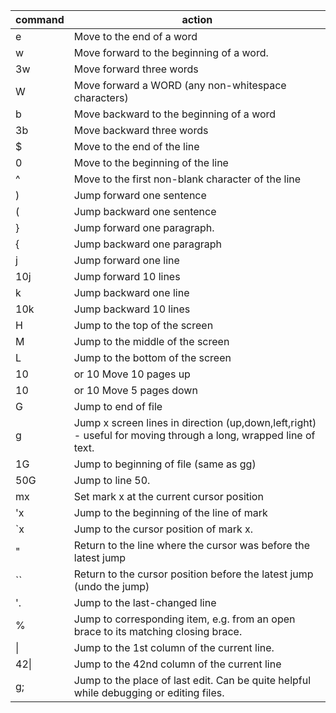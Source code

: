 |   command   | action                          |
| ----------- | ------------------------------------- |
|     e       | Move to the end of a word |
|     w       | Move forward to the beginning of a word.            |
|     3w      | Move forward three words                |
|     W       | Move forward a WORD (any non-whitespace characters)                |
|     b       | Move backward to the beginning of a word                |
|     3b      | Move backward three words                |
|     $       | Move to the end of the line               |
|     0       | Move to the beginning of the line               |
|     ^       | Move to the first non-blank character of the line              |
|     )       | Jump forward one sentence              |
|     (       | Jump backward one sentence              |
|     }       | Jump forward one paragraph.                |
|     {       | Jump backward one paragraph                |
|     j       | Jump forward one line                |
|     10j     | Jump forward 10 lines                |
|     k       | Jump backward one line                |
|     10k     | Jump backward 10 lines                |
|     H       | Jump to the top of the screen                |
|     M       | Jump to the middle of the screen                |
|     L       | Jump to the bottom of the screen                |
|10<PageUp>   | or 10<CTRL-B>   Move 10 pages up                 |
|10<PageUp>   |or 10<CTRL-B>   Move 5 pages down          |                 
|     G       | Jump to end of file               |
|     g       | Jump x screen lines in direction (up,down,left,right) - useful for moving through a long, wrapped line of text.               |
|     1G      | Jump to beginning of file (same as gg)              |
|     50G     | Jump to line 50.              |
|     mx      | Set mark x at the current cursor position              |
|     'x      | Jump to the beginning of the line of mark               |
|     `x      | Jump to the cursor position of mark x.                |
|      "      | Return to the line where the cursor was before the latest jump                |
|      ``     |  Return to the cursor position before the latest jump (undo the jump)               |
|     '.      |  Jump to the last-changed line               |
|      %      | Jump to corresponding item, e.g. from an open brace to its matching closing brace.                 |
|      \|     |  Jump to the 1st column of the current line.               |
|      42\|   |  Jump to the 42nd column of the current line               |
|      g;     |   Jump to the place of last edit. Can be quite helpful while debugging or editing files.              |


